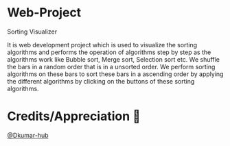# Web-Project
 Sorting Visualizer

It is web development project which is used to visualize the sorting algorithms and performs the operation of algorithms step by step as the algorithms work like Bubble sort, Merge sort, Selection sort etc.
We shuffle the bars in a random order that is in a unsorted order.
We perform sorting algorithms on these bars to sort these bars in a ascending order by applying the different algorithms by clicking on the buttons of these sorting algorithms.

# Credits/Appreciation 🤝
 [@Dkumar-hub](https://github.com/Dkumar-hub)
